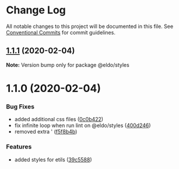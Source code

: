 # Change Log

All notable changes to this project will be documented in this file.
See [Conventional Commits](https://conventionalcommits.org) for commit guidelines.

## [1.1.1](https://github.com/Lilmortal/eldo/compare/@eldo/styles@1.1.0...@eldo/styles@1.1.1) (2020-02-04)

**Note:** Version bump only for package @eldo/styles





# 1.1.0 (2020-02-04)


### Bug Fixes

* added additional css files ([0c0b422](https://github.com/Lilmortal/eldo/commit/0c0b4224fb14b069610d1821f12e345a37126bea))
* fix infinite loop when run lint on @eldo/styles ([400d246](https://github.com/Lilmortal/eldo/commit/400d246ed11aefd1893b88aa5a5b404d53a04f59))
* removed extra ' ([f5f8b4b](https://github.com/Lilmortal/eldo/commit/f5f8b4b76373f251e4d9f144d6c153f4d24a445f))


### Features

* added styles for etils ([39c5588](https://github.com/Lilmortal/eldo/commit/39c5588fb2d10f409400aa6801927dbc20f76c37))
